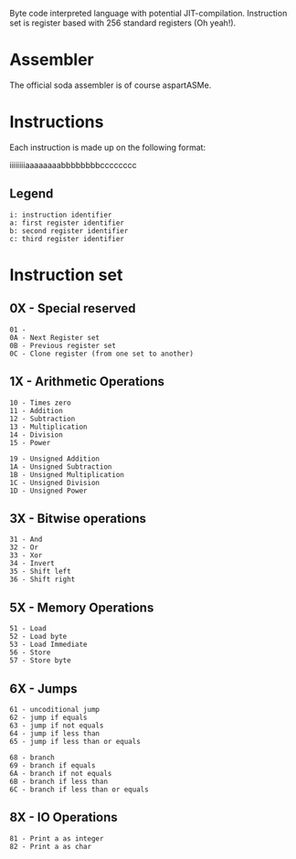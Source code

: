 Byte code interpreted language with potential JIT-compilation.
Instruction set is register based with 256 standard registers (Oh yeah!).

# Assembler
The official soda assembler is of course aspartASMe.

# Instructions
Each instruction is made up on the following format:

iiiiiiiiaaaaaaaabbbbbbbbcccccccc

## Legend
	i: instruction identifier
	a: first register identifier
	b: second register identifier
	c: third register identifier

# Instruction set
## 0X - Special reserved
	01 -
	0A - Next Register set
	0B - Previous register set
	0C - Clone register (from one set to another)

## 1X - Arithmetic Operations
	10 - Times zero
	11 - Addition
	12 - Subtraction
	13 - Multiplication
	14 - Division
	15 - Power

	19 - Unsigned Addition
	1A - Unsigned Subtraction
	1B - Unsigned Multiplication
	1C - Unsigned Division
	1D - Unsigned Power

## 3X - Bitwise operations
	31 - And
	32 - Or
	33 - Xor
	34 - Invert
	35 - Shift left
	36 - Shift right

## 5X - Memory Operations
	51 - Load
	52 - Load byte
	53 - Load Immediate
	56 - Store
	57 - Store byte

## 6X - Jumps
	61 - uncoditional jump
	62 - jump if equals
	63 - jump if not equals
	64 - jump if less than
	65 - jump if less than or equals

	68 - branch
	69 - branch if equals
	6A - branch if not equals
	6B - branch if less than
	6C - branch if less than or equals


## 8X - IO Operations
	81 - Print a as integer
	82 - Print a as char
##
